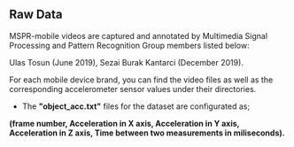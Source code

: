 ## Raw Data

MSPR-mobile videos are captured and annotated by Multimedia Signal Processing and Pattern Recognition Group members listed below:

Ulas Tosun (June 2019),
Sezai Burak Kantarci (December 2019).

For each mobile device brand, you can find the video files as well as the corresponding accelerometer sensor values under their directories.

- The **"object_acc.txt"** files for the dataset are configurated as;

**(frame number, Acceleration in X axis, Acceleration in Y axis, Acceleration in Z axis, Time between two measurements in miliseconds).**

